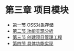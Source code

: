 # 第三章 项目模块

- [第一节 OSS对象存储](chapter03/verse01.html)
- [第二节 功能实现分析](chapter03/verse02.html)
- [第三节 创建项目管理工程](chapter03/verse03.html)
- [第四节 具体功能实现](chapter03/verse04.html)


